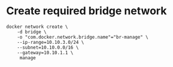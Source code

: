 # Create required bridge network #

```
docker network create \
	-d bridge \
	-o "com.docker.network.bridge.name"="br-manage" \
	--ip-range=10.10.3.0/24 \
	--subnet=10.10.0.0/16 \
	--gateway=10.10.1.1 \
	 manage
```

